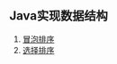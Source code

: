 ## Java实现数据结构
1. [冒泡排序](https://github.com/cooodeer/Java_datastruct/blob/master/bubbleSort.java)
2. [选择排序](https://github.com/cooodeer/Java_datastruct/blob/master/selectionSort.java)
